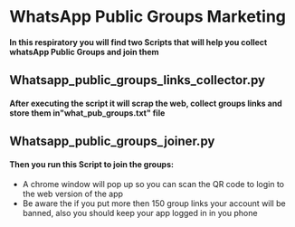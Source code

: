 # **WhatsApp Public Groups Marketing**

#### In this respiratory you will find two Scripts that will help you collect whatsApp Public Groups and join them


## Whatsapp_public_groups_links_collector.py
#### After executing the script it will scrap the web, collect groups links and store them in"what_pub_groups.txt" file


## Whatsapp_public_groups_joiner.py

#### Then you run this Script to join the groups:

* A chrome window will pop up so you can scan the QR code to login to the web version of the app
* Be aware the if you put more then 150 group links your account will be banned, also you should keep your app logged in in you phone
    
